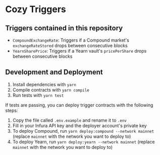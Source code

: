 # Cozy Triggers

## Triggers contained in this repository

- `CompoundExchangeRate`: Triggers if a Compound market's `exchangeRateStored` drops between consecutive blocks
- `YearnSharePrice`: Triggers if a Yearn vault's `pricePerShare` drops between consecutive blocks

## Development and Deployment

1. Install dependencies with `yarn`
2. Compile contracts with `yarn compile`
3. Run tests with `yarn test`

If tests are passing, you can deploy trigger contracts with the following steps:

1. Copy the file called `.env.example` and rename it to `.env`
2. Fill in your Infura API key and the deployer account's private key
3. To deploy Compound, run `yarn deploy:compound --network mainnet` (replace `mainnet` with the network you want to deploy to)
4. To deploy Yearn, run `yarn deploy:yearn --network mainnet` (replace `mainnet` with the network you want to deploy to)
